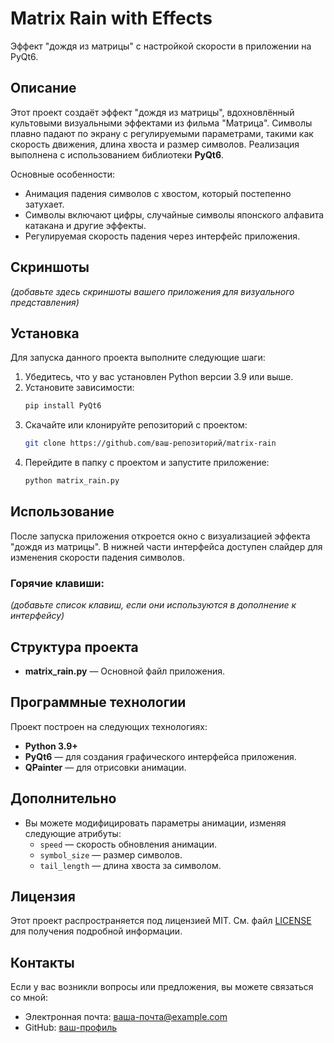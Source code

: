 # Matrix Rain with Effects

Эффект "дождя из матрицы" с настройкой скорости в приложении на PyQt6.

## Описание

Этот проект создаёт эффект "дождя из матрицы", вдохновлённый культовыми визуальными эффектами из фильма "Матрица". Символы плавно падают по экрану с регулируемыми параметрами, такими как скорость движения, длина хвоста и размер символов. Реализация выполнена с использованием библиотеки **PyQt6**.

Основные особенности:
- Анимация падения символов с хвостом, который постепенно затухает.
- Символы включают цифры, случайные символы японского алфавита катакана и другие эффекты.
- Регулируемая скорость падения через интерфейс приложения.

## Скриншоты

*(добавьте здесь скриншоты вашего приложения для визуального представления)*

## Установка

Для запуска данного проекта выполните следующие шаги:

1. Убедитесь, что у вас установлен Python версии 3.9 или выше.
2. Установите зависимости:
   ```bash
   pip install PyQt6
   ```
3. Скачайте или клонируйте репозиторий с проектом:
   ```bash
   git clone https://github.com/ваш-репозиторий/matrix-rain
   ```
4. Перейдите в папку с проектом и запустите приложение:
   ```bash
   python matrix_rain.py
   ```

## Использование

После запуска приложения откроется окно с визуализацией эффекта "дождя из матрицы". В нижней части интерфейса доступен слайдер для изменения скорости падения символов. 

### Горячие клавиши:
*(добавьте список клавиш, если они используются в дополнение к интерфейсу)*

## Структура проекта

- **matrix_rain.py** — Основной файл приложения.

## Программные технологии

Проект построен на следующих технологиях:
- **Python 3.9+**
- **PyQt6** — для создания графического интерфейса приложения.
- **QPainter** — для отрисовки анимации.

## Дополнительно

- Вы можете модифицировать параметры анимации, изменяя следующие атрибуты:
  - `speed` — скорость обновления анимации.
  - `symbol_size` — размер символов.
  - `tail_length` — длина хвоста за символом.

## Лицензия

Этот проект распространяется под лицензией MIT. См. файл [LICENSE](LICENSE) для получения подробной информации.

## Контакты

Если у вас возникли вопросы или предложения, вы можете связаться со мной:
- Электронная почта: [ваша-почта@example.com](mailto:ваша-почта@example.com)
- GitHub: [ваш-профиль](https://github.com/ваш-логин)